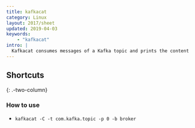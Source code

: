 ```yaml
---
title: kafkacat
category: Linux
layout: 2017/sheet
updated: 2019-04-03
keywords:
    - "kafkacat"
intro: |
  Kafkacat consumes messages of a Kafka topic and prints the content
---
```


Shortcuts
---------
{: .-two-column}

### How to use

+ `kafkacat -C -t com.kafka.topic -p 0 -b broker`
